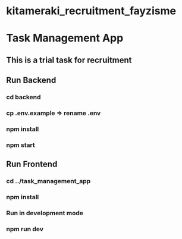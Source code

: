 # kitameraki_recruitment_fayzisme

# Task Management App

<h2>This is a trial task for recruitment</h2>

## Run Backend

### cd backend

### cp .env.example => rename .env

### npm install

### npm start

## Run Frontend

### cd ../task_management_app

### npm install

<h3>Run in development mode<h3>

### npm run dev
